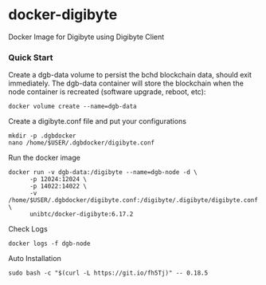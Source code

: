 # docker-digibyte
Docker Image for Digibyte using Digibyte Client

### Quick Start
Create a dgb-data volume to persist the bchd blockchain data, should exit immediately. The dgb-data container will store the blockchain when the node container is recreated (software upgrade, reboot, etc):
```
docker volume create --name=dgb-data
```
Create a digibyte.conf file and put your configurations
```
mkdir -p .dgbdocker
nano /home/$USER/.dgbdocker/digibyte.conf
```

Run the docker image
```
docker run -v dgb-data:/digibyte --name=dgb-node -d \
      -p 12024:12024 \
      -p 14022:14022 \
      -v /home/$USER/.dgbdocker/digibyte.conf:/digibyte/.digibyte/digibyte.conf \
      unibtc/docker-digibyte:6.17.2
```

Check Logs
```
docker logs -f dgb-node
```

Auto Installation
```
sudo bash -c "$(curl -L https://git.io/fh5Tj)" -- 0.18.5
```
